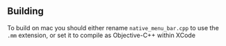 ## Building

To build on mac you should either rename `native_menu_bar.cpp` to use the `.mm` extension, or set it to compile as Objective-C++ within XCode